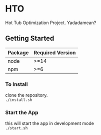 # HTO
Hot Tub Optimization Project. Yadadamean?

## Getting Started

|Package|Required Version|
|-------------|-------|
|node|>=14|
|npm|>=6|

### To Install
clone the repository.\
`./install.sh`

### Start the App
this will start the app in development mode\
`./start.sh`
